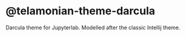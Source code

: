 # @telamonian-theme-darcula

Darcula theme for Jupyterlab. Modelled after the classic Intellij theme.
